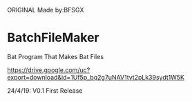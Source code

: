 ORIGINAL Made by:BFSGX 
# BatchFileMaker
Bat Program That Makes Bat Files

https://drive.google.com/uc?export=download&id=1Uf5p_bq2g7uNAV1tyt2pLk39sydt1W5K

24/4/19: V0.1 First Release
